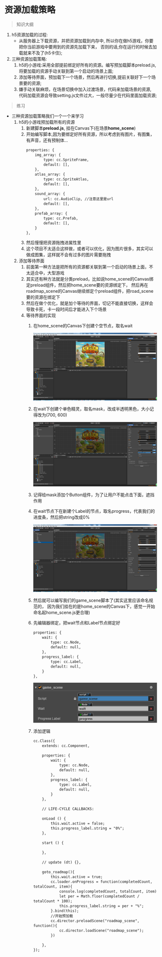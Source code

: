 # 资源加载策略

> 知识大纲
1. h5资源加载的过程:
    * 从服务器上下载资源，并把资源加载到内存中,
        所以你在做h5游戏，你要把你当前游戏中要用到的资源先加载下来，
            否则的话,你在运行的时候去加载就来不及了(h5卡住);
2. 三种资源加载策略:
    1. h5的小游戏:采用全部提前绑定好所有的资源。编写预加载脚本preload.js,
        将要加载的资源手动关联到第一个启动的场景上面;
    2. 添加等待界面，预加载下一个场景，然后再进行切换,提前关联好下一个场景要的资源;    
    3. 嫌手动关联麻烦，在场景切换中加入过渡场景，代码来加载场景的资源,    
       代码加载资源会导致setting.js文件过大，一般尽量少在代码里面加载资源;
       
> 练习
* 三种资源加载策略我们一个一个来学习
    1. h5的小游戏预加载所有的资源
        1. 新建脚本**preload.js**, 挂在Canvas下(在场景**home_scene**) 
        2. 开始编写脚本,因为要绑定好所有资源，所以考虑到有图片，有图集，有声音，还有预制体...
            ```
            properties: {
                img_array: {
                    type: cc.SpriteFrame,
                    default: [],
                },
                atlas_array: {
                    type: cc.SpriteAtlas,
                    default: [],
                },
                sound_array: {
                    url: cc.AudioClip, //注意这里是url
                    default: [],
                },
                prefab_array: {
                    type: cc.Prefab,
                    default: [],
                }
            },
            ```
        3. 然后慢慢把资源拖拽进属性里
        4. 这个项目不太适合这样做，或者可以优化，因为图片很多，其实可以做成图集，这样就不会有过多的图片需要拖拽
    2. 添加等待界面 
        1. 前面第一种方法是把所有的资源都关联到第一个启动的场景上面，不太适合中，大型游戏
        2. 其实还有种方法就是分类preload，比如说home_scene的Canvas绑定preload组件，然后把home_scene要的资源绑定下，
            然后再在roadmap_scene的Canvas继续绑定个preload组件，把road_scene要的资源在绑定下
        3. 然后在做个优化，就是加个等待的界面，切记不能直接切换，这样会导致卡死，卡一段时间后才能进入下个场景
        4. 等待界面的实现
            1. 在home_scene的Canvas下创建个空节点，取名wait
            
                ![](./images/创建空节点wait.png)  
            
            2. 在wait下创建个单色精灵，取名mask，改成半透明黑色，大小记得改为(700, 600)
            
                ![](./images/mask遮罩.jpg)   
                
            3. 记得给mask添加个Button组件，为了让用户不能点击下面，遮挡作用 
            4. 在wait节点下在新建个Label的节点，取名progress，代表我们的进度条，然后把string改成0%
            
                ![](./images/Label做进度条.jpg)  
                
            5. 然后就可以编写我们的game_scene脚本了(其实这里应该命名规范的，
                因为我们挂在的是home_scene的Canvas下，感觉一开始命名起home_scene.js更合理)  
            6. 先编辑器绑定，把wait节点和Label节点绑定好
                ```
                properties: {
                    wait: {
                        type: cc.Node,
                        default: null,
                    },
                    progress_label: {
                        type: cc.Label,
                        default: null,
                    }
                },
                ```   
                
                ![](./images/编辑器绑定wait和label_progress.jpg)    
            
            7. 添加逻辑
                ```
                cc.Class({
                    extends: cc.Component,
                
                    properties: {
                        wait: {
                            type: cc.Node,
                            default: null,
                        },
                        progress_label: {
                            type: cc.Label,
                            default: null,
                        }
                    },
                
                    // LIFE-CYCLE CALLBACKS:
                
                    onLoad () {
                        this.wait.active = false;
                        this.progress_label.string = "0%";
                    },
                
                    start () {
                
                    },
                
                    // update (dt) {},
                
                    goto_roadmap(){
                        this.wait.active = true;
                        cc.loader.onProgress = function(completedCount, totalCount, item){
                            console.log(completedCount, totalCount, item)
                            let per = Math.floor(completedCount / totalCount * 100);
                            this.progress_label.string = per + "%";
                        }.bind(this);
                        //开始预加载
                        cc.director.preloadScene("roadmap_scene", function(){
                            cc.director.loadScene("roadmap_scene");
                        })
                        
                    },
                });

                ```        
       
